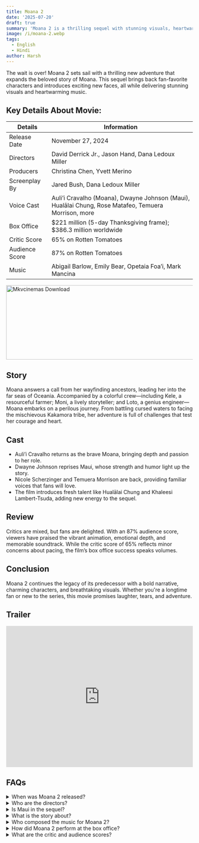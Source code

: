 ```yaml
---
title: Moana 2
date: '2025-07-20'
draft: true
summary: 'Moana 2 is a thrilling sequel with stunning visuals, heartwarming music, and a bold new adventure.'
image: /i/moana-2.webp
tags:
  - English
  - Hindi
author: Harsh
---
```


The wait is over! Moana 2 sets sail with a thrilling new adventure that expands the beloved story of Moana. This sequel brings back fan-favorite characters and introduces exciting new faces, all while delivering stunning visuals and heartwarming music.

## Key Details About Movie:

| **Details**    | **Information**                                                                                      |
| -------------- | ---------------------------------------------------------------------------------------------------- |
| Release Date   | November 27, 2024                                                                                    |
| Directors      | David Derrick Jr., Jason Hand, Dana Ledoux Miller                                                    |
| Producers      | Christina Chen, Yvett Merino                                                                         |
| Screenplay By  | Jared Bush, Dana Ledoux Miller                                                                       |
| Voice Cast     | Auli’i Cravalho (Moana), Dwayne Johnson (Maui), Hualālai Chung, Rose Matafeo, Temuera Morrison, more |
| Box Office     | $221 million (5-day Thanksgiving frame); $386.3 million worldwide                                    |
| Critic Score   | 65% on Rotten Tomatoes                                                                               |
| Audience Score | 87% on Rotten Tomatoes                                                                               |
| Music          | Abigail Barlow, Emily Bear, Opetaia Foa’i, Mark Mancina                                              |

<a href="https://mkvcinemas.buzz/bookmarks-list">
  <img src="/mkvcinemas-btn.webp" alt="Mkvcinemas Download" width="600" height="200" loading="lazy">
</a>

## Story

Moana answers a call from her wayfinding ancestors, leading her into the far seas of Oceania. Accompanied by a colorful crew—including Kele, a resourceful farmer; Moni, a lively storyteller; and Loto, a genius engineer—Moana embarks on a perilous journey. From battling cursed waters to facing the mischievous Kakamora tribe, her adventure is full of challenges that test her courage and heart.

## Cast

- Auli’i Cravalho returns as the brave Moana, bringing depth and passion to her role.
- Dwayne Johnson reprises Maui, whose strength and humor light up the story.
- Nicole Scherzinger and Temuera Morrison are back, providing familiar voices that fans will love.
- The film introduces fresh talent like Hualālai Chung and Khaleesi Lambert-Tsuda, adding new energy to the sequel.

## Review

Critics are mixed, but fans are delighted. With an 87% audience score, viewers have praised the vibrant animation, emotional depth, and memorable soundtrack. While the critic score of 65% reflects minor concerns about pacing, the film’s box office success speaks volumes.

## Conclusion

Moana 2 continues the legacy of its predecessor with a bold narrative, charming characters, and breathtaking visuals. Whether you're a longtime fan or new to the series, this movie promises laughter, tears, and adventure.

## Trailer

<iframe width="100%" height="380" src="https://www.youtube.com/embed/121nm4_JfvA" title={title} frameborder="0" allow="accelerometer; autoplay; clipboard-write; encrypted-media; gyroscope; picture-in-picture; web-share" referrerpolicy="strict-origin-when-cross-origin" allowfullscreen loading="lazy"></iframe>

## FAQs

<details>
  <summary>When was Moana 2 released?</summary>
  <p>November 27, 2024.</p>
</details>

<details>
  <summary>Who are the directors?</summary>
  <p>David Derrick Jr., Jason Hand, and Dana Ledoux Miller.</p>
</details>

<details>
  <summary>Is Maui in the sequel?</summary>
  <p>Yes, Dwayne Johnson reprises his role as Maui.</p>
</details>

<details>
  <summary>What is the story about?</summary>
  <p>Moana embarks on a dangerous voyage to fulfill a call from her ancestors.</p>
</details>

<details>
  <summary>Who composed the music for Moana 2?</summary>
  <p>Abigail Barlow, Emily Bear, Opetaia Foa’i, and Mark Mancina.</p>
</details>

<details>
  <summary>How did Moana 2 perform at the box office?</summary>
  <p>It grossed $221 million during its opening weekend and $386.3 million worldwide.</p>
</details>

<details>
  <summary>What are the critic and audience scores?</summary>
  <p>Critics: 65%, Audience: 87%.</p>
</details>
